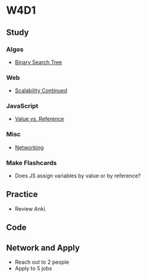 # W4D1

## Study

### Algos 

- [Binary Search Tree](https://www.youtube.com/watch?v=9Jry5-82I68&t=)

### Web
- [Scalability Continued](https://www.youtube.com/watch?v=-W9F__D3oY4&t)

### JavaScript
- [Value vs. Reference](https://medium.freecodecamp.org/the-definitive-javascript-handbook-for-a-developer-interview-44ffc6aeb54e)

### Misc
- [Networking](https://www.youtube.com/playlist?list=PLowKtXNTBypH19whXTVoG3oKSuOcw_XeW)

### Make Flashcards
- Does JS assign variables by value or by reference?

## Practice

- Review Anki. 

## Code 

## Network and Apply 

- Reach out to 2 people
- Apply to 5 jobs 